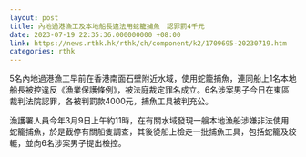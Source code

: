 ```yaml
---
layout: post
title: 內地過港漁工及本地船長違法用蛇籠捕魚　認罪罰4千元
date: 2023-07-19 22:35:36.000000000 +08:00
link: https://news.rthk.hk/rthk/ch/component/k2/1709695-20230719.htm
categories: rthk
---
```


5名內地過港漁工早前在香港南面石壁附近水域，使用蛇籠捕魚，連同船上1名本地船長被控違反《漁業保護條例》，被法庭裁定罪名成立。6名涉案男子今日在東區裁判法院認罪，各被判罰款4000元，捕魚工具被判充公。

漁護署人員今年3月9日上午約11時，在有關水域發現一艘本地漁船涉嫌非法使用蛇籠捕魚，於是截停有關船隻調查，其後從船上檢走一批捕魚工具，包括蛇籠及絞轆，並向6名涉案男子提出檢控。
